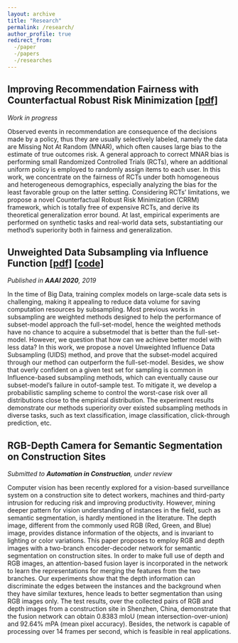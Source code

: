 ```yaml
---
layout: archive
title: "Research"
permalink: /research/
author_profile: true
redirect_from:
  -/paper
  -/papers
  -/researches
---
```


## Improving Recommendation Fairness with Counterfactual Robust Risk Minimization  [[pdf]](https://ryanwangzf.github.io/files/zifeng_icml2020_work_in_progress.pdf)
*Work in progress*

Observed events in recommendation are consequence of the decisions made by a policy, thus they are usually selectively labeled, namely the data are Missing Not At Random (MNAR), which often causes large bias to the estimate of true outcomes risk. A general approach to correct MNAR bias is performing small Randomized Controlled Trials (RCTs), where an additional uniform policy is employed to randomly assign items to each user. In this work, we concentrate on the fairness of RCTs under both homogeneous and heterogeneous demographics, especially analyzing the bias for the least favorable group on the latter setting. Considering RCTs’ limitations, we propose a novel Counterfactual Robust Risk Minimization (CRRM) framework, which is totally free of expensive RCTs, and derive its theoretical
generalization error bound. At last, empirical experiments are performed on synthetic tasks and real-world data sets, substantiating our method’s superiority both in fairness and generalization.

## Unweighted Data Subsampling via Influence Function [[pdf]](https://arxiv.org/abs/1912.01321) [[code]](https://github.com/RyanWangZf/Influence_Subsampling)
*Published in **AAAI 2020**, 2019*

In the time of Big Data, training complex models on large-scale data sets is challenging, making it appealing to reduce data volume for saving computation resources by subsampling. Most previous works in subsampling
are weighted methods designed to help the performance of subset-model approach the full-set-model, hence the weighted methods have no chance to acquire a subsetmodel that is better than the full-set-model. However, we question that how can we achieve better model with less data? In this work, we propose a novel Unweighted Influence Data Subsampling (UIDS) method, and prove that the subset-model acquired through our method can outperform the full-set-model. Besides, we show that overly confident on a given test set for sampling is common in Influence-based subsampling methods, which can eventually cause our subset-model’s failure in outof-sample test. To mitigate it, we develop a probabilistic sampling scheme to control the worst-case risk over all distributions close to the empirical distribution. The experiment results demonstrate our methods superiority over existed subsampling methods in diverse tasks, such as text classification, image classification, click-through prediction, etc.

## RGB-Depth Camera for Semantic Segmentation on Construction Sites
*Submitted to **Automation in Construction**, under review*

Computer vision has been recently explored for a vision-based surveillance system on a construction site to detect workers, machines and third-party intrusion for reducing risk and improving productivity. However, mining deeper pattern for vision understanding of instances in the field, such as semantic segmentation, is hardly mentioned in the literature. The depth image, different from the commonly used RGB (Red, Green, and Blue) image, provides distance information of the objects, and is invariant to lighting or color variations. This paper proposes to employ RGB and depth images with a two-branch encoder-decoder network for semantic segmentation on construction sites. In order to make full use of depth and RGB images, an attention-based fusion layer is incorporated in the network to learn the representations for merging the features from the two branches. Our experiments show that the depth information can discriminate the edges between the instances and the background when they have similar textures, hence leads to better segmentation than using RGB images only. The test results, over the collected pairs of RGB and depth images from a construction site in Shenzhen, China, demonstrate that the fusion network can obtain $0.8383$ mIoU (mean intersection-over-union) and $92.64\%$ mPA (mean pixel accuracy). Besides, the network is capable of processing over $14$ frames per second, which is feasible in real applications.
